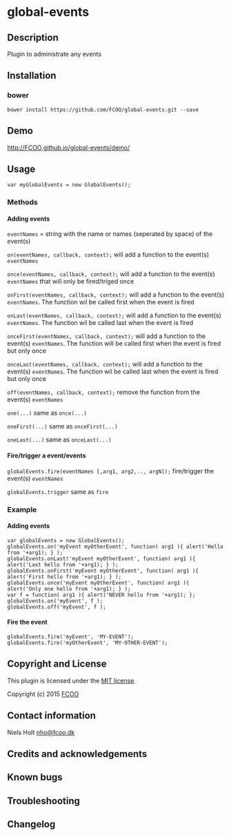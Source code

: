 # global-events


## Description
Plugin to administrate any events

## Installation
### bower
`bower install https://github.com/FCOO/global-events.git --save`

## Demo
http://FCOO.github.io/global-events/demo/ 

## Usage
```var myGlobalEvents = new GlobalEvents();```

### Methods

#### Adding events
`eventNames` = string with the name or names (seperated by space) of the event(s)

```on(eventNames, callback, context);``` will add a function to the event(s) ```eventNames```

```once(eventNames, callback, context);``` will add a function to the event(s) ```eventNames``` that will only be fired/triged once

```onFirst(eventNames, callback, context);``` will add a function to the event(s) ```eventNames```. The function wil be called first when the event is fired

```onLast(eventNames, callback, context);``` will add a function to the event(s) ```eventNames```. The function wil be called last when the event is fired

```onceFirst(eventNames, callback, context);``` will add a function to the event(s) ```eventNames```. The function will be called first when the event is fired but only once

```onceLast(eventNames, callback, context);``` will add a function to the event(s) ```eventNames```. The function wil be called last when the event is fired but only once

```off(eventNames, callback, context);``` remove the function from the event(s) ```eventNames```

```one(...)``` same as ```once(...)```

```oneFirst(...)``` same as ```onceFirst(...)```

```oneLast(...)``` same as ```onceLast(...)```

#### Fire/trigger a event/events

```globalEvents.fire(eventNames [,arg1, arg2,.., argN]);``` fire/trigger the event(s) ```eventNames```

```globalEvents.trigger``` same as ```fire```

###  Example

#### Adding events
```
var globalEvents = new GlobalEvents();
globalEvents.on('myEvent myOtherEvent', function( arg1 ){ alert('Hello from '+arg1); } );
globalEvents.onLast('myEvent myOtherEvent', function( arg1 ){ alert('Last hello from '+arg1); } );
globalEvents.onFirst('myEvent myOtherEvent', function( arg1 ){ alert('First hello from '+arg1); } );
globalEvents.once('myEvent myOtherEvent', function( arg1 ){ alert('Only one hello from '+arg1); } );
var f = function( arg1 ){ alert('NEVER hello from '+arg1); };
globalEvents.on('myEvent', f );
globalEvents.off('myEvent', f );
```

#### Fire the event
```
globalEvents.fire('myEvent', 'MY-EVENT');
globalEvents.fire('myOtherEvent', 'MY-OTHER-EVENT');
```


## Copyright and License
This plugin is licensed under the [MIT license](https://github.com/FCOO/global-events/LICENSE).

Copyright (c) 2015 [FCOO](https://github.com/FCOO)

## Contact information

Niels Holt nho@fcoo.dk


## Credits and acknowledgements


## Known bugs

## Troubleshooting

## Changelog



